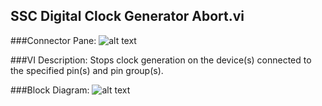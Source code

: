 ## **SSC Digital Clock Generator Abort.vi**
###Connector Pane:
![alt text](/Digital/SSC%20Digital/Clock%20Generation/SSC%20Digital%20Clock%20Generator%20Abort.vic.png "SSC Digital Clock Generator Abort.vi connector pane")

###VI Description:
Stops clock generation on the device(s) connected to the specified pin(s) and pin group(s).

###Block Diagram:
![alt text](/Digital/SSC%20Digital/Clock%20Generation/SSC%20Digital%20Clock%20Generator%20Abort.vid.png "SSC Digital Clock Generator Abort.vi block diagram")

